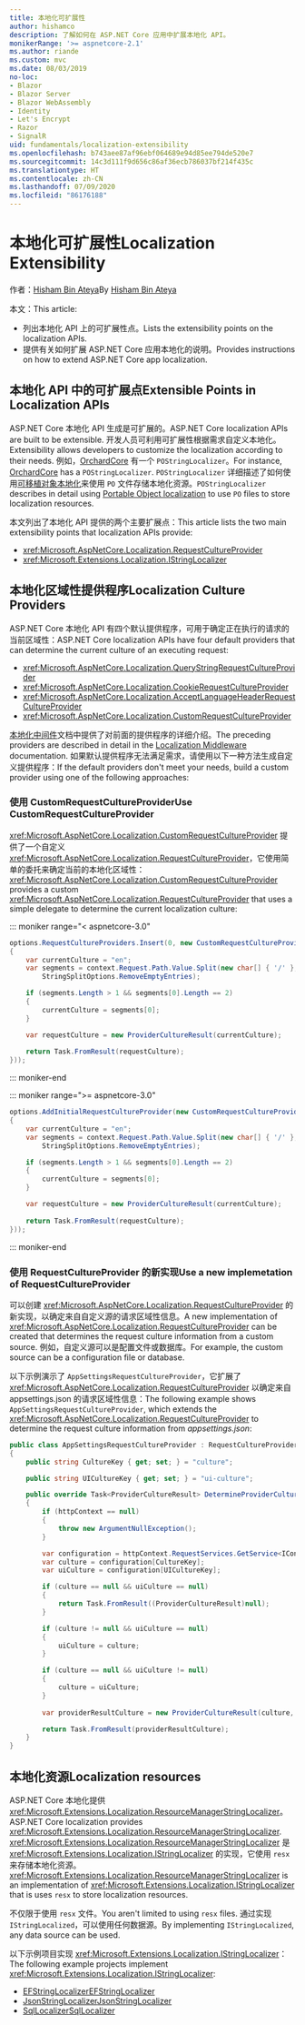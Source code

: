 ```yaml
---
title: 本地化可扩展性
author: hishamco
description: 了解如何在 ASP.NET Core 应用中扩展本地化 API。
monikerRange: '>= aspnetcore-2.1'
ms.author: riande
ms.custom: mvc
ms.date: 08/03/2019
no-loc:
- Blazor
- Blazor Server
- Blazor WebAssembly
- Identity
- Let's Encrypt
- Razor
- SignalR
uid: fundamentals/localization-extensibility
ms.openlocfilehash: b743aee87af96ebf064689e94d85ee794de520e7
ms.sourcegitcommit: 14c3d111f9d656c86af36ecb786037bf214f435c
ms.translationtype: HT
ms.contentlocale: zh-CN
ms.lasthandoff: 07/09/2020
ms.locfileid: "86176188"
---
```

# <a name="localization-extensibility"></a><span data-ttu-id="febe9-103">本地化可扩展性</span><span class="sxs-lookup"><span data-stu-id="febe9-103">Localization Extensibility</span></span>

<span data-ttu-id="febe9-104">作者：[Hisham Bin Ateya](https://github.com/hishamco)</span><span class="sxs-lookup"><span data-stu-id="febe9-104">By [Hisham Bin Ateya](https://github.com/hishamco)</span></span>

<span data-ttu-id="febe9-105">本文：</span><span class="sxs-lookup"><span data-stu-id="febe9-105">This article:</span></span>

* <span data-ttu-id="febe9-106">列出本地化 API 上的可扩展性点。</span><span class="sxs-lookup"><span data-stu-id="febe9-106">Lists the extensibility points on the localization APIs.</span></span>
* <span data-ttu-id="febe9-107">提供有关如何扩展 ASP.NET Core 应用本地化的说明。</span><span class="sxs-lookup"><span data-stu-id="febe9-107">Provides instructions on how to extend ASP.NET Core app localization.</span></span>

## <a name="extensible-points-in-localization-apis"></a><span data-ttu-id="febe9-108">本地化 API 中的可扩展点</span><span class="sxs-lookup"><span data-stu-id="febe9-108">Extensible Points in Localization APIs</span></span>

<span data-ttu-id="febe9-109">ASP.NET Core 本地化 API 生成是可扩展的。</span><span class="sxs-lookup"><span data-stu-id="febe9-109">ASP.NET Core localization APIs are built to be extensible.</span></span> <span data-ttu-id="febe9-110">开发人员可利用可扩展性根据需求自定义本地化。</span><span class="sxs-lookup"><span data-stu-id="febe9-110">Extensibility allows developers to customize the localization according to their needs.</span></span> <span data-ttu-id="febe9-111">例如，[OrchardCore](https://github.com/orchardCMS/OrchardCore/) 有一个 `POStringLocalizer`。</span><span class="sxs-lookup"><span data-stu-id="febe9-111">For instance, [OrchardCore](https://github.com/orchardCMS/OrchardCore/) has a `POStringLocalizer`.</span></span> <span data-ttu-id="febe9-112">`POStringLocalizer` 详细描述了如何使用[可移植对象本地化](xref:fundamentals/portable-object-localization)来使用 `PO` 文件存储本地化资源。</span><span class="sxs-lookup"><span data-stu-id="febe9-112">`POStringLocalizer` describes in detail using [Portable Object localization](xref:fundamentals/portable-object-localization) to use `PO` files to store localization resources.</span></span>

<span data-ttu-id="febe9-113">本文列出了本地化 API 提供的两个主要扩展点：</span><span class="sxs-lookup"><span data-stu-id="febe9-113">This article lists the two main extensibility points that localization APIs provide:</span></span> 

* <xref:Microsoft.AspNetCore.Localization.RequestCultureProvider>
* <xref:Microsoft.Extensions.Localization.IStringLocalizer>

## <a name="localization-culture-providers"></a><span data-ttu-id="febe9-114">本地化区域性提供程序</span><span class="sxs-lookup"><span data-stu-id="febe9-114">Localization Culture Providers</span></span>

<span data-ttu-id="febe9-115">ASP.NET Core 本地化 API 有四个默认提供程序，可用于确定正在执行的请求的当前区域性：</span><span class="sxs-lookup"><span data-stu-id="febe9-115">ASP.NET Core localization APIs have four default providers that can determine the current culture of an executing request:</span></span>

* <xref:Microsoft.AspNetCore.Localization.QueryStringRequestCultureProvider>
* <xref:Microsoft.AspNetCore.Localization.CookieRequestCultureProvider>
* <xref:Microsoft.AspNetCore.Localization.AcceptLanguageHeaderRequestCultureProvider>
* <xref:Microsoft.AspNetCore.Localization.CustomRequestCultureProvider>

<span data-ttu-id="febe9-116">[本地化中间件](xref:fundamentals/localization)文档中提供了对前面的提供程序的详细介绍。</span><span class="sxs-lookup"><span data-stu-id="febe9-116">The preceding providers are described in detail in the [Localization Middleware](xref:fundamentals/localization) documentation.</span></span> <span data-ttu-id="febe9-117">如果默认提供程序无法满足需求，请使用以下一种方法生成自定义提供程序：</span><span class="sxs-lookup"><span data-stu-id="febe9-117">If the default providers don't meet your needs, build a custom provider using one of the following approaches:</span></span>

### <a name="use-customrequestcultureprovider"></a><span data-ttu-id="febe9-118">使用 CustomRequestCultureProvider</span><span class="sxs-lookup"><span data-stu-id="febe9-118">Use CustomRequestCultureProvider</span></span>

<span data-ttu-id="febe9-119"><xref:Microsoft.AspNetCore.Localization.CustomRequestCultureProvider> 提供了一个自定义 <xref:Microsoft.AspNetCore.Localization.RequestCultureProvider>，它使用简单的委托来确定当前的本地化区域性：</span><span class="sxs-lookup"><span data-stu-id="febe9-119"><xref:Microsoft.AspNetCore.Localization.CustomRequestCultureProvider> provides a custom <xref:Microsoft.AspNetCore.Localization.RequestCultureProvider> that uses a simple delegate to determine the current localization culture:</span></span>

::: moniker range="< aspnetcore-3.0"
```csharp
options.RequestCultureProviders.Insert(0, new CustomRequestCultureProvider(async context =>
{
    var currentCulture = "en";
    var segments = context.Request.Path.Value.Split(new char[] { '/' }, 
        StringSplitOptions.RemoveEmptyEntries);

    if (segments.Length > 1 && segments[0].Length == 2)
    {
        currentCulture = segments[0];
    }

    var requestCulture = new ProviderCultureResult(currentCulture);
    
    return Task.FromResult(requestCulture);
}));
```

::: moniker-end

::: moniker range=">= aspnetcore-3.0"
```csharp
options.AddInitialRequestCultureProvider(new CustomRequestCultureProvider(async context =>
{
    var currentCulture = "en";
    var segments = context.Request.Path.Value.Split(new char[] { '/' }, 
        StringSplitOptions.RemoveEmptyEntries);

    if (segments.Length > 1 && segments[0].Length == 2)
    {
        currentCulture = segments[0];
    }

    var requestCulture = new ProviderCultureResult(currentCulture);
    
    return Task.FromResult(requestCulture);
}));
```

::: moniker-end

### <a name="use-a-new-implemetation-of-requestcultureprovider"></a><span data-ttu-id="febe9-120">使用 RequestCultureProvider 的新实现</span><span class="sxs-lookup"><span data-stu-id="febe9-120">Use a new implemetation of RequestCultureProvider</span></span>

<span data-ttu-id="febe9-121">可以创建 <xref:Microsoft.AspNetCore.Localization.RequestCultureProvider> 的新实现，以确定来自自定义源的请求区域性信息。</span><span class="sxs-lookup"><span data-stu-id="febe9-121">A new implementation of <xref:Microsoft.AspNetCore.Localization.RequestCultureProvider> can be created that determines the request culture information from a custom source.</span></span> <span data-ttu-id="febe9-122">例如，自定义源可以是配置文件或数据库。</span><span class="sxs-lookup"><span data-stu-id="febe9-122">For example, the custom source can be a configuration file or database.</span></span>

<span data-ttu-id="febe9-123">以下示例演示了 `AppSettingsRequestCultureProvider`，它扩展了 <xref:Microsoft.AspNetCore.Localization.RequestCultureProvider> 以确定来自 appsettings.json 的请求区域性信息：</span><span class="sxs-lookup"><span data-stu-id="febe9-123">The following example shows `AppSettingsRequestCultureProvider`, which extends the <xref:Microsoft.AspNetCore.Localization.RequestCultureProvider> to determine the request culture information from *appsettings.json*:</span></span>

```csharp
public class AppSettingsRequestCultureProvider : RequestCultureProvider
{
    public string CultureKey { get; set; } = "culture";

    public string UICultureKey { get; set; } = "ui-culture";

    public override Task<ProviderCultureResult> DetermineProviderCultureResult(HttpContext httpContext)
    {
        if (httpContext == null)
        {
            throw new ArgumentNullException();
        }

        var configuration = httpContext.RequestServices.GetService<IConfigurationRoot>();
        var culture = configuration[CultureKey];
        var uiCulture = configuration[UICultureKey];

        if (culture == null && uiCulture == null)
        {
            return Task.FromResult((ProviderCultureResult)null);
        }

        if (culture != null && uiCulture == null)
        {
            uiCulture = culture;
        }

        if (culture == null && uiCulture != null)
        {
            culture = uiCulture;
        }
        
        var providerResultCulture = new ProviderCultureResult(culture, uiCulture);

        return Task.FromResult(providerResultCulture);
    }
}
```

## <a name="localization-resources"></a><span data-ttu-id="febe9-124">本地化资源</span><span class="sxs-lookup"><span data-stu-id="febe9-124">Localization resources</span></span>

<span data-ttu-id="febe9-125">ASP.NET Core 本地化提供 <xref:Microsoft.Extensions.Localization.ResourceManagerStringLocalizer>。</span><span class="sxs-lookup"><span data-stu-id="febe9-125">ASP.NET Core localization provides <xref:Microsoft.Extensions.Localization.ResourceManagerStringLocalizer>.</span></span> <span data-ttu-id="febe9-126"><xref:Microsoft.Extensions.Localization.ResourceManagerStringLocalizer> 是 <xref:Microsoft.Extensions.Localization.IStringLocalizer> 的实现，它使用 `resx` 来存储本地化资源。</span><span class="sxs-lookup"><span data-stu-id="febe9-126"><xref:Microsoft.Extensions.Localization.ResourceManagerStringLocalizer> is an implementation of <xref:Microsoft.Extensions.Localization.IStringLocalizer> that is uses `resx` to store localization resources.</span></span>

<span data-ttu-id="febe9-127">不仅限于使用 `resx` 文件。</span><span class="sxs-lookup"><span data-stu-id="febe9-127">You aren't limited to using `resx` files.</span></span> <span data-ttu-id="febe9-128">通过实现 `IStringLocalized`，可以使用任何数据源。</span><span class="sxs-lookup"><span data-stu-id="febe9-128">By implementing `IStringLocalized`, any data source can be used.</span></span>

<span data-ttu-id="febe9-129">以下示例项目实现 <xref:Microsoft.Extensions.Localization.IStringLocalizer>：</span><span class="sxs-lookup"><span data-stu-id="febe9-129">The following example projects implement <xref:Microsoft.Extensions.Localization.IStringLocalizer>:</span></span> 

* [<span data-ttu-id="febe9-130">EFStringLocalizer</span><span class="sxs-lookup"><span data-stu-id="febe9-130">EFStringLocalizer</span></span>](https://github.com/aspnet/Entropy/tree/master/samples/Localization.EntityFramework)
* [<span data-ttu-id="febe9-131">JsonStringLocalizer</span><span class="sxs-lookup"><span data-stu-id="febe9-131">JsonStringLocalizer</span></span>](https://github.com/hishamco/My.Extensions.Localization.Json)
* [<span data-ttu-id="febe9-132">SqlLocalizer</span><span class="sxs-lookup"><span data-stu-id="febe9-132">SqlLocalizer</span></span>](https://github.com/damienbod/AspNetCoreLocalization)
